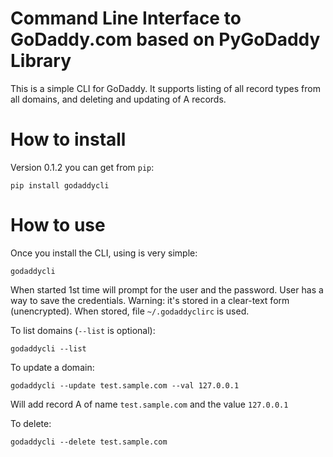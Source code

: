 # Command Line Interface to GoDaddy.com based on PyGoDaddy Library

This is a simple CLI for GoDaddy. It supports listing of all record types
from all domains, and deleting and updating of A records.

# How to install

Version 0.1.2 you can get from `pip`:

	pip install godaddycli

# How to use

Once you install the CLI, using is very simple:

	godaddycli

When started 1st time will prompt for the user and the password.
User has a way to save the credentials. Warning: it's stored in
a clear-text form (unencrypted). When stored, file `~/.godaddyclirc`
is used.

To list domains (`--list` is optional):

	godaddycli --list

To update a domain:

	godaddycli --update test.sample.com --val 127.0.0.1

Will add record A of name `test.sample.com` and the value `127.0.0.1`

To delete:

	godaddycli --delete test.sample.com
